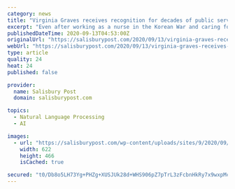 ```yaml
---
category: news
title: "Virginia Graves receives recognition for decades of public service"
excerpt: "Even after working as a nurse in the Korean War and caring for patients in the W.G. Bill “Hefner” VA Medical Center for decades, Virginia Graves wasn’t done serving people. That’s why she was excited to join the Nursing Home Advisory Committee,"
publishedDateTime: 2020-09-13T04:53:00Z
originalUrl: "https://salisburypost.com/2020/09/13/virginia-graves-receives-recognition-for-decades-of-public-service/"
webUrl: "https://salisburypost.com/2020/09/13/virginia-graves-receives-recognition-for-decades-of-public-service/"
type: article
quality: 24
heat: 24
published: false

provider:
  name: Salisbury Post
  domain: salisburypost.com

topics:
  - Natural Language Processing
  - AI

images:
  - url: "https://salisburypost.com/wp-content/uploads/sites/9/2020/09/0913-Graves1.jpg"
    width: 622
    height: 466
    isCached: true

secured: "t0/Db8o5LH73Yg+PHZg+XUSJUk28d+WHS906pZ7pTrL3zFcbnHkRy7x9wxpMcyvQjw+fd4OV8qSmrOCiqD5lnNKEp+r2DbIUmE745ctbcgJsE2omDog9agwg/vDX5Je3YQ5Q3D8kKIXjCCx7u4Ku/ae4BYh5cESGPm7mk4VQM0XDXsyaLzfAspzxwl+BPGzRtYpgJg0flYYxIEvI5AtAlvWNnr6AgmgQUysTPENB23OmUc2+6ll59RB1DjJ9upXowhQnmu2Z9UzTuNQhyVLp5lEfKxigOby0FuhktjmdKB5uGTCM2jQZPBWzDVOcSZk3fufcMHFXvGkPJ0644IT9fGSSKRKywEqNCHq8uQk02W4=;OlJbXHmuGGdlpcmQgtmW7A=="
---
```


